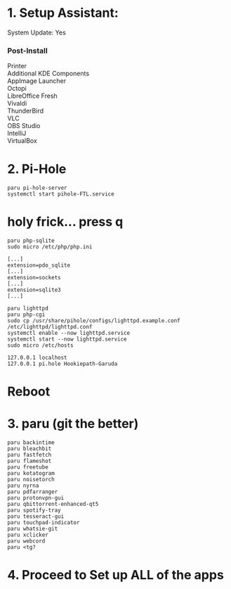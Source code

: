 # 1. Setup Assistant:
System Update: Yes

### Post-Install
Printer<br>
Additional KDE Components<br>
AppImage Launcher<br>
Octopi<br>
LibreOffice Fresh<br>
Vivaldi<br>
ThunderBird<br>
VLC<br>
OBS Studio<br>
IntelliJ<br>
VirtualBox<br>

# 2. Pi-Hole

```
paru pi-hole-server
systemctl start pihole-FTL.service
```

# holy frick... press q

```
paru php-sqlite
sudo micro /etc/php/php.ini
```

```
[...]
extension=pdo_sqlite
[...]
extension=sockets
[...]
extension=sqlite3
[...]
```

```
paru lighttpd
paru php-cgi
sudo cp /usr/share/pihole/configs/lighttpd.example.conf /etc/lighttpd/lighttpd.conf
systemctl enable --now lighttpd.service
systemctl start --now lighttpd.service
sudo micro /etc/hosts
```

```
127.0.0.1 localhost
127.0.0.1 pi.hole Hookiepath-Garuda
```
# Reboot

# 3. paru (git the better)

```
paru backintime
paru bleachbit
paru fastfetch
paru flameshot
paru freetube
paru kotatogram
paru noisetorch
paru nyrna
paru pdfarranger
paru protonvpn-gui
paru qbittorrent-enhanced-qt5
paru spotify-tray
paru tesseract-gui
paru touchpad-indicator
paru whatsie-git
paru xclicker
paru webcord
paru <tg?
```

# 4. Proceed to Set up ALL of the apps
